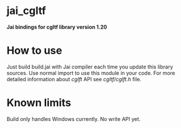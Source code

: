 # jai_cgltf
**Jai bindings for cgltf library version 1.20**

# How to use
Just build build.jai with Jai compiler each time you update this library sources. Use normal import to use this module in your code. For more detailed information about *cglft* API see *cgltf/cglft.h* file.

# Known limits
Build only handles Windows currently.
No write API yet.
